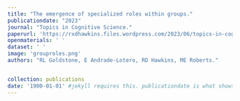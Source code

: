 ```yaml
---
title: "The emergence of specialized roles within groups."
publicationdate: "2023"
journal: "Topics in Cognitive Science."
paperurl: 'https://rxdhawkins.files.wordpress.com/2023/06/topics-in-cognitive-science-2023-goldstone-the-emergence-of-specialized-roles-within-groups.pdf'
openmaterials: ' '
dataset: ' '
image: 'grouproles.png'
authors: "RL Goldstone, E Andrade-Lotero, RD Hawkins, ME Roberts."


collection: publications
date: '1900-01-01' #jekyll requires this. publicationdate is what shows up
---
```

